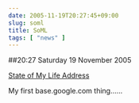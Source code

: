 ```yaml
---
date: 2005-11-19T20:27:45+09:00
slug: soml
title: SoML
tags: [ "news" ]
---
```


##20:27 Saturday 19 November 2005

[State of My Life Address](https://base.google.com/base/items?oid=5455121563022099363)   
  
My first base.google.com thing......  

